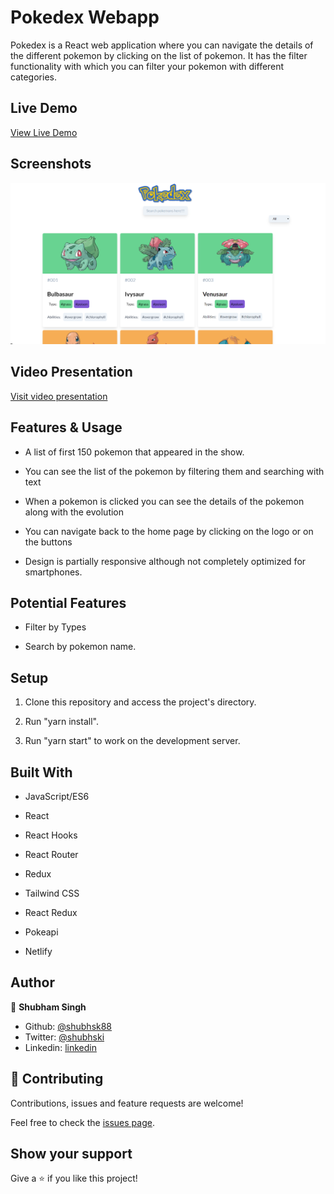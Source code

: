 # Pokedex Webapp

Pokedex is a React web application where you can navigate the details of the different pokemon by clicking on the list of pokemon. It has the filter functionality with which you can filter your pokemon with different categories.

## Live Demo

[View Live Demo](https://pokedexi.netlify.app/)

## Screenshots

![screenshot](./public/main.png)

## Video Presentation

[Visit video presentation](https://www.loom.com/share/ff008366d9f8431d99a6d7e24fb9ef30)

## Features & Usage

- A list of first 150 pokemon that appeared in the show.
- You can see the list of the pokemon by filtering them and searching with text
- When a pokemon is clicked you can see the details of the pokemon along with the evolution

- You can navigate back to the home page by clicking on the logo or on the buttons
- Design is partially responsive although not completely optimized for smartphones.

## Potential Features

- Filter by Types

- Search by pokemon name.

## Setup

1. Clone this repository and access the project's directory.
2. Run "yarn install".

3. Run "yarn start" to work on the development server.

## Built With

- JavaScript/ES6

- React
- React Hooks
- React Router
- Redux
- Tailwind CSS
- React Redux
- Pokeapi
- Netlify

## Author

👤 **Shubham Singh**

- Github: [@shubhsk88](https://github.com/shubhsk88)
- Twitter: [@shubhski](twitter.com/shubski)
- Linkedin: [linkedin](https://www.linkedin.com/in/shubhski/)

## 🤝 Contributing

Contributions, issues and feature requests are welcome!

Feel free to check the [issues page](https://github.com/shubhsk88/pokedex-app/issues).

## Show your support

Give a ⭐️ if you like this project!
